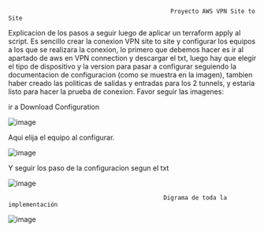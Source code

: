                                                  Proyecto AWS VPN Site to Site

Explicacion de los pasos a seguir luego de aplicar un terraform apply al script. Es sencillo crear la conexion VPN site to site y configurar los equipos a los que se realizara la conexion, lo primero que debemos hacer es ir al apartado de aws en VPN connection y descargar el txt, luego hay que elegir el tipo de dispositivo y la version para pasar a configurar seguiendo la documentacion de configuracion (como se muestra en la imagen), tambien haber creado las politicas de salidas y entradas para los 2 tunnels, y estaria listo para hacer la prueba de conexion. Favor seguir las imagenes: 

ir a Download Configuration

![image](https://github.com/user-attachments/assets/6c4d4a7d-54a4-40fa-9438-47143ad81311)

Aqui elija el equipo al configurar.

![image](https://github.com/user-attachments/assets/d2e18f0e-26b8-4f1f-bf1e-03a2e16eb3f3)

Y seguir los paso de la configuracion segun el txt

![image](https://github.com/user-attachments/assets/393f204e-e8fb-4232-b7be-74810803536a)



                                                Digrama de toda la implementación 
![image](https://github.com/user-attachments/assets/23948283-e5ce-4069-828a-7bcf2c3f547b)
